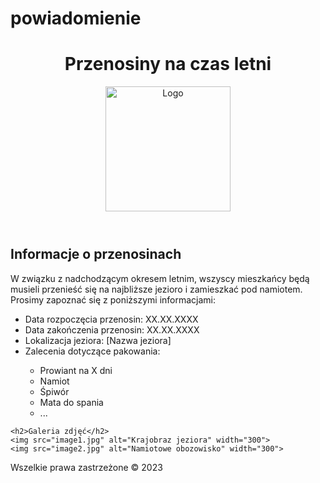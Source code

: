 # powiadomienie<!DOCTYPE html>
<html>
<head>
  <meta charset="UTF-8">
  <title>Przenosiny na czas letni</title>
</head>
<body>
  <header>
    <h1>Przenosiny na czas letni</h1>
    <img src="logo.png" alt="Logo" width="200">
  </header>

  <main>
    <h2>Informacje o przenosinach</h2>
    <p>
      W związku z nadchodzącym okresem letnim, wszyscy mieszkańcy będą musieli przenieść się na najbliższe jezioro i zamieszkać pod namiotem. Prosimy zapoznać się z poniższymi informacjami:
    </p>
    <ul>
      <li>Data rozpoczęcia przenosin: XX.XX.XXXX</li>
      <li>Data zakończenia przenosin: XX.XX.XXXX</li>
      <li>Lokalizacja jeziora: [Nazwa jeziora]</li>
      <li>Zalecenia dotyczące pakowania:</li>
      <ul>
        <li>Prowiant na X dni</li>
        <li>Namiot</li>
        <li>Śpiwór</li>
        <li>Mata do spania</li>
        <li>...</li>
      </ul>
    </ul>

    <h2>Galeria zdjęć</h2>
    <img src="image1.jpg" alt="Krajobraz jeziora" width="300">
    <img src="image2.jpg" alt="Namiotowe obozowisko" width="300">
  </main>

  <footer>
    <p>Wszelkie prawa zastrzeżone &copy; 2023</p>
  </footer>
</body>
</html>
